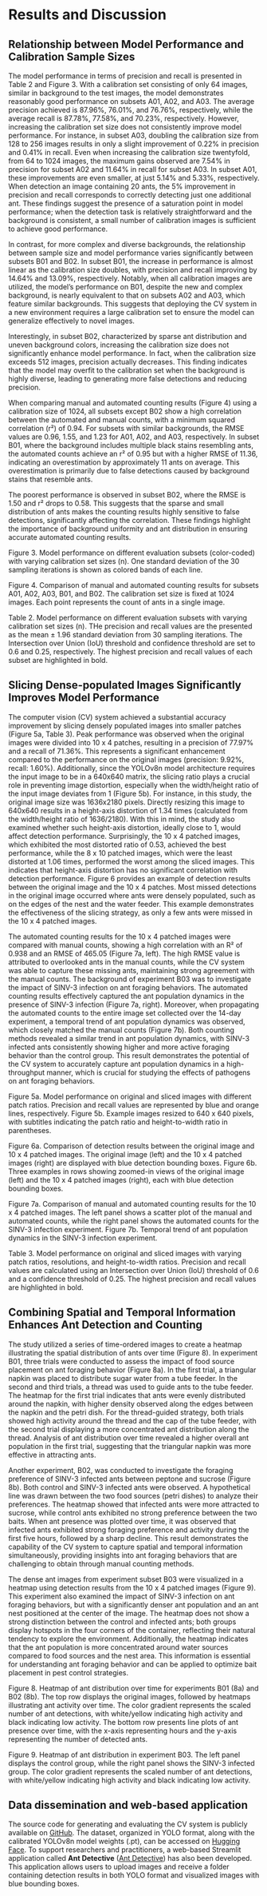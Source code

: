 # Results and Discussion

## Relationship between Model Performance and Calibration Sample Sizes

The model performance in terms of precision and recall is presented in Table 2 and Figure 3. With a calibration set consisting of only 64 images, similar in background to the test images, the model demonstrates reasonably good performance on subsets A01, A02, and A03. The average precision achieved is 87.96%, 76.01%, and 76.76%, respectively, while the average recall is 87.78%, 77.58%, and 70.23%, respectively. However, increasing the calibration set size does not consistently improve model performance. For instance, in subset A03, doubling the calibration size from 128 to 256 images results in only a slight improvement of 0.22% in precision and 0.41% in recall. Even when increasing the calibration size twentyfold, from 64 to 1024 images, the maximum gains observed are 7.54% in precision for subset A02 and 11.64% in recall for subset A03. In subset A01, these improvements are even smaller, at just 5.14% and 5.33%, respectively. When detection an image containing 20 ants, the 5% improvement in precision and recall corresponds to correctly detecting just one additional ant. These findings suggest the presence of a saturation point in model performance; when the detection task is relatively straightforward and the background is consistent, a small number of calibration images is sufficient to achieve good performance. 

In contrast, for more complex and diverse backgrounds, the relationship between sample size and model performance varies significantly between subsets B01 and B02. In subset B01, the increase in performance is almost linear as the calibration size doubles, with precision and recall improving by 14.64% and 13.09%, respectively. Notably, when all calibration images are utilized, the model’s performance on B01, despite the new and complex background, is nearly equivalent to that on subsets A02 and A03, which feature similar backgrounds. This suggests that deploying the CV system in a new environment requires a large calibration set to ensure the model can generalize effectively to novel images.

Interestingly, in subset B02, characterized by sparse ant distribution and uneven background colors, increasing the calibration size does not significantly enhance model performance. In fact, when the calibration size exceeds 512 images, precision actually decreases. This finding indicates that the model may overfit to the calibration set when the background is highly diverse, leading to generating more false detections and reducing precision.

When comparing manual and automated counting results (Figure 4) using a calibration size of 1024, all subsets except B02 show a high correlation between the automated and manual counts, with a minimum squared correlation (r²) of 0.94. For subsets with similar backgrounds, the RMSE values are 0.96, 1.55, and 1.23 for A01, A02, and A03, respectively. In subset B01, where the background includes multiple black stains resembling ants, the automated counts achieve an r² of 0.95 but with a higher RMSE of 11.36, indicating an overestimation by approximately 11 ants on average. This overestimation is primarily due to false detections caused by background stains that resemble ants.

The poorest performance is observed in subset B02, where the RMSE is 1.50 and r² drops to 0.58. This suggests that the sparse and small distribution of ants makes the counting results highly sensitive to false detections, significantly affecting the correlation. These findings highlight the importance of background uniformity and ant distribution in ensuring accurate automated counting results.

Figure 3. Model performance on different evaluation subsets (color-coded) with varying calibration set sizes (n). One standard deviation of the 30 sampling iterations is shown as colored bands of each line.

Figure 4. Comparison of manual and automated counting results for subsets A01, A02, A03, B01, and B02. The calibration set size is fixed at 1024 images. Each point represents the count of ants in a single image.

Table 2. Model performance on different evaluation subsets with varying calibration set sizes (n). THe precision and recall values are the presented as the mean ± 1.96 standard deviation from 30 sampling iterations. The Intersection over Union (IoU) threshold and confidence threshold are set to 0.6 and 0.25, respectively. The highest precision and recall values of each subset are highlighted in bold.

## Slicing Dense-populated Images Significantly Improves Model Performance

The computer vision (CV) system achieved a substantial accuracy improvement by slicing densely populated images into smaller patches (Figure 5a, Table 3). Peak performance was observed when the original images were divided into 10 x 4 patches, resulting in a precision of 77.97% and a recall of 71.36%. This represents a significant enhancement compared to the performance on the original images (precision: 9.92%, recall: 1.60%). Additionally, since the YOLOv8n model architecture requires the input image to be in a 640x640 matrix, the slicing ratio plays a crucial role in preventing image distortion, especially when the width/height ratio of the input image deviates from 1 (Figure 5b). For instance, in this study, the original image size was 1636x2180 pixels. Directly resizing this image to 640x640 results in a height-axis distortion of 1.34 times (calculated from the width/height ratio of 1636/2180). With this in mind, the study also examined whether such height-axis distortion, ideally close to 1, would affect detection performance. Surprisingly, the 10 x 4 patched images, which exhibited the most distorted ratio of 0.53, achieved the best performance, while the 8 x 10 patched images, which were the least distorted at 1.06 times, performed the worst among the sliced images. This indicates that height-axis distortion has no significant correlation with detection performance. Figure 6 provides an example of detection results between the original image and the 10 x 4 patches. Most missed detections in the original image occurred where ants were densely populated, such as on the edges of the nest and the water feeder. This example demonstrates the effectiveness of the slicing strategy, as only a few ants were missed in the 10 x 4 patched images.

The automated counting results for the 10 x 4 patched images were compared with manual counts, showing a high correlation with an R² of 0.938 and an RMSE of 465.05 (Figure 7a, left). The high RMSE value is attributed to overlooked ants in the manual counts, while the CV system was able to capture these missing ants, maintaining strong agreement with the manual counts. The background of experiment B03 was to investigate the impact of SINV-3 infection on ant foraging behaviors. The automated counting results effectively captured the ant population dynamics in the presence of SINV-3 infection (Figure 7a, right). Moreover, when propagating the automated counts to the entire image set collected over the 14-day experiment, a temporal trend of ant population dynamics was observed, which closely matched the manual counts (Figure 7b). Both counting methods revealed a similar trend in ant population dynamics, with SINV-3 infected ants consistently showing higher and more active foraging behavior than the control group. This result demonstrates the potential of the CV system to accurately capture ant population dynamics in a high-throughput manner, which is crucial for studying the effects of pathogens on ant foraging behaviors.

Figure 5a. Model performance on original and sliced images with different patch ratios. Precision and recall values are represented by blue and orange lines, respectively. Figure 5b. Example images resized to 640 x 640 pixels, with subtitles indicating the patch ratio and height-to-width ratio in parentheses.

Figure 6a. Comparison of detection results between the original image and 10 x 4 patched images. The original image (left) and the 10 x 4 patched images (right) are displayed with blue detection bounding boxes. Figure 6b. Three examples in rows showing zoomed-in views of the original image (left) and the 10 x 4 patched images (right), each with blue detection bounding boxes.

Figure 7a. Comparison of manual and automated counting results for the 10 x 4 patched images. The left panel shows a scatter plot of the manual and automated counts, while the right panel shows the automated counts for the SINV-3 infection experiment. Figure 7b. Temporal trend of ant population dynamics in the SINV-3 infection experiment. 

Table 3. Model performance on original and sliced images with varying patch ratios, resolutions, and height-to-width ratios. Precision and recall values are calculated using an Intersection over Union (IoU) threshold of 0.6 and a confidence threshold of 0.25. The highest precision and recall values are highlighted in bold.

## Combining Spatial and Temporal Information Enhances Ant Detection and Counting

The study utilized a series of time-ordered images to create a heatmap illustrating the spatial distribution of ants over time (Figure 8). In experiment B01, three trials were conducted to assess the impact of food source placement on ant foraging behavior (Figure 8a). In the first trial, a triangular napkin was placed to distribute sugar water from a tube feeder. In the second and third trials, a thread was used to guide ants to the tube feeder. The heatmap for the first trial indicates that ants were evenly distributed around the napkin, with higher density observed along the edges between the napkin and the petri dish. For the thread-guided strategy, both trials showed high activity around the thread and the cap of the tube feeder, with the second trial displaying a more concentrated ant distribution along the thread. Analysis of ant distribution over time revealed a higher overall ant population in the first trial, suggesting that the triangular napkin was more effective in attracting ants.

Another experiment, B02, was conducted to investigate the foraging preference of SINV-3 infected ants between peptone and sucrose (Figure 8b). Both control and SINV-3 infected ants were observed. A hypothetical line was drawn between the two food sources (petri dishes) to analyze their preferences. The heatmap showed that infected ants were more attracted to sucrose, while control ants exhibited no strong preference between the two baits. When ant presence was plotted over time, it was observed that infected ants exhibited strong foraging preference and activity during the first five hours, followed by a sharp decline. This result demonstrates the capability of the CV system to capture spatial and temporal information simultaneously, providing insights into ant foraging behaviors that are challenging to obtain through manual counting methods.

The dense ant images from experiment subset B03 were visualized in a heatmap using detection results from the 10 x 4 patched images (Figure 9). This experiment also examined the impact of SINV-3 infection on ant foraging behaviors, but with a significantly denser ant population and an ant nest positioned at the center of the image. The heatmap does not show a strong distinction between the control and infected ants; both groups display hotspots in the four corners of the container, reflecting their natural tendency to explore the environment. Additionally, the heatmap indicates that the ant population is more concentrated around water sources compared to food sources and the nest area. This information is essential for understanding ant foraging behavior and can be applied to optimize bait placement in pest control strategies.

Figure 8. Heatmap of ant distribution over time for experiments B01 (8a) and B02 (8b). The top row displays the original images, followed by heatmaps illustrating ant activity over time. The color gradient represents the scaled number of ant detections, with white/yellow indicating high activity and black indicating low activity. The bottom row presents line plots of ant presence over time, with the x-axis representing hours and the y-axis representing the number of detected ants.

Figure 9. Heatmap of ant distribution in experiment B03. The left panel displays the control group, while the right panel shows the SINV-3 infected group. The color gradient represents the scaled number of ant detections, with white/yellow indicating high activity and black indicating low activity. 

## Data dissemination and web-based application

The source code for generating and evaluating the CV system is publicly available on [GitHub](https://github.com/Niche-Squad/finding_ants). The dataset, organized in YOLO format, along with the calibrated YOLOv8n model weights (.pt), can be accessed on [Hugging Face](). To support researchers and practitioners, a web-based Streamlit application called **Ant Detective** ([Ant Detective](https://ant-detective.streamlit.app)) has also been developed. This application allows users to upload images and receive a folder containing detection results in both YOLO format and visualized images with blue bounding boxes.